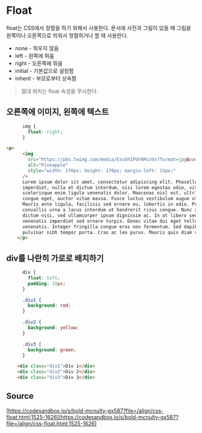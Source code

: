 # Float

float는 CSS에서 정렬을 하기 위해서 사용한다. 문서에 사진과 그림이 있을 때 그림을 왼쪽이나 오른쪽으로 띄워서 정렬하거나 할 때 사용한다.

* none - 뛰우지 않음
* left - 왼쪽에 뛰움
* right - 오른쪽에 뛰움
* initial - 기본값으로 설정함
* inherit - 부모로부터 상속함

> 절대 위치는 float 속성을 무시한다.

## 오른쪽에 이미지, 왼쪽에 텍스트

```css
      img {
        float: right;
      }
```

```html
<p>
      <img
        src="https://pbs.twimg.com/media/Essbh1PUYAMcoVx?format=jpg&name=small"
        alt="Pineapple"
        style="width: 170px; height: 170px; margin-left: 15px;"
      />
      Lorem ipsum dolor sit amet, consectetur adipiscing elit. Phasellus
      imperdiet, nulla et dictum interdum, nisi lorem egestas odio, vitae
      scelerisque enim ligula venenatis dolor. Maecenas nisl est, ultrices nec
      congue eget, auctor vitae massa. Fusce luctus vestibulum augue ut aliquet.
      Mauris ante ligula, facilisis sed ornare eu, lobortis in odio. Praesent
      convallis urna a lacus interdum ut hendrerit risus congue. Nunc sagittis
      dictum nisi, sed ullamcorper ipsum dignissim ac. In at libero sed nunc
      venenatis imperdiet sed ornare turpis. Donec vitae dui eget tellus gravida
      venenatis. Integer fringilla congue eros non fermentum. Sed dapibus
      pulvinar nibh tempor porta. Cras ac leo purus. Mauris quis diam velit.
    </p>
```

## div를 나란히 가로로 배치하기

```css
      div {
        float: left;
        padding: 15px;
      }

      .div1 {
        background: red;
      }

      .div2 {
        background: yellow;
      }

      .div3 {
        background: green;
      }
```

```html
    <div class="div1">Div 1</div>
    <div class="div2">Div 2</div>
    <div class="div3">Div 3</div>
```

## Source

[https://codesandbox.io/s/bold-mcnulty-gx587?file=/align/css-float.html:1525-1626](https://codesandbox.io/s/bold-mcnulty-gx587?file=/align/css-float.html:1525-1626)
